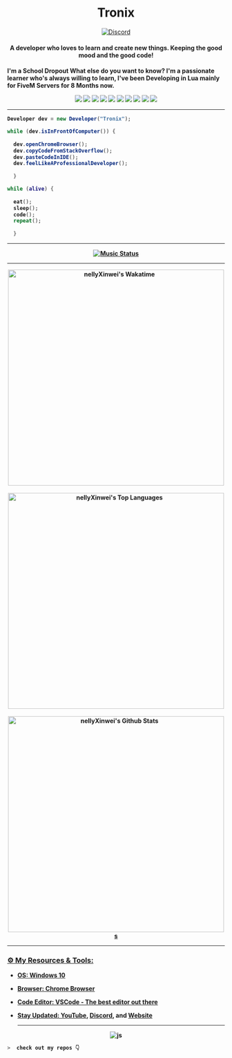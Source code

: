 <h1 align="center">Tronix</h1>
<p align="center">
<a href="https://discord.gg/hJfBUFJDed"><img src="https://img.shields.io/static/v1?logo=discord&label=&message=Discord&color=36393f&style=flat-square" alt="Discord"></a>

</p>

<h4 align="center">A developer who loves to learn and create new things. Keeping the good mood and the good code!<h4/>

I'm a School Dropout What else do you want to know?
I'm a passionate learner who's always willing to learn, I've been Developing in Lua mainly for FiveM Servers for 8 Months now.


	
	
<p align="center">
<img src="https://img.shields.io/badge/HTML5-E34F26?style=for-the-badge&logo=html5&logoColor=white" />
<img src="https://img.shields.io/badge/CSS3-1572B6?style=for-the-badge&logo=css3&logoColor=white" />
<img src="https://img.shields.io/badge/Javascript-323330?style=for-the-badge&logo=javascript&logoColor=F7DF1E" />
<img src="https://img.shields.io/badge/Node.js-43853D?style=for-the-badge&logo=node.js&logoColor=white" />
<img src="https://img.shields.io/badge/Express.js-404D59?style=for-the-badge" />
<img src="https://img.shields.io/badge/jQuery-0769AD?style=for-the-badge&logo=jquery&logoColor=white" />
<img src="https://img.shields.io/badge/Git-F05032?style=for-the-badge&logo=git&logoColor=white">
<img src="https://img.shields.io/badge/Sass-CC6699?style=for-the-badge&logo=sass&logoColor=white">
<img src="https://img.shields.io/badge/npm-CB3837?style=for-the-badge&logo=npm&logoColor=white">
<img src="https://img.shields.io/badge/Markdown-000000?style=for-the-badge&logo=markdown&logoColor=white">
</p>

---
	
	
	
	
```csharp
Developer dev = new Developer("Tronix");

while (dev.isInFrontOfComputer()) {
  
  dev.openChromeBrowser();
  dev.copyCodeFromStackOverflow();
  dev.pasteCodeInIDE();
  dev.feelLikeAProfessionalDeveloper();
  
  }
```
	
```lua
while (alive) {
	
  eat();
  sleep();
  code();
  repeat();
	
  }
```

___
	
<!-- START: MUSIC STATUS -->
<div align="center">
  <a href="https://AxelTronix-spotify-readme-stats-2.vercel.app/api/now-playing?open">
  <img src="https://AxelTronix-spotify-readme-stats-2.vercel.app/api/now-playing" alt="Music Status">
  </a>
</div>
<!-- END: MUSIC STATUS -->
	
___

  
<a  href="https://github.com/AxelTronix"> 
  
<!-- END: ABOUT ME  -->
<div align="center">
<!-- START: GITHUB STATUS -->
<img align="center" width="500px" src="https://github-readme-stats.vercel.app/api/wakatime?username=AxelTronix&layout=compact&langs_count=10&hide_title=true&hide_border=true&text_color=fff&bg_color=333399,333399,333399,833ab4,c13584,c13584" alt="nellyXinwei's Wakatime"/>

<br>
<br>

  <img align="center" width="500px"  src="https://github-readme-stats.vercel.app/api/top-langs?username=AxelTronix&layout=compact&text_color=fff&icon_color=fff&hide_border=true&hide_title=true&include_all_commits=true&langs_count=10&hide=python,html,css,powershell,shell&bg_color=833ab4,833ab4,c13584,f77737,f77737" alt="nellyXinwei's Top Languages"/>

<br>
<br>
  <img align="center" width="500px" src="https://github-readme-stats.vercel.app/api?username=AxelTronix&show_icons=true&bg_color=333399,833ab4,c13584,f77737&title_color=fff&text_color=fff&icon_color=fff&hide_border=true&hide_title=true&count_private=true&include_all_commits=true" alt="nellyXinwei's Github Stats"/>
s
<!-- END: GITHUB STATUS -->
</div>

---

### ⚙️ My Resources & Tools:

- OS: Windows 10
- Browser: Chrome Browser
- Code Editor: VSCode - The best editor out there
- Stay Updated: [YouTube](https://www.youtube.com/channel/UCWnpoFXHqyb3IsXwGfb7Tiw), [Discord]( discord.gg/4PDpp5WPkA), and [Website](https://tronix.website/)

	---
	
<p align="center">
	<img src="https://komarev.com/ghpvc/?username=AxelTronix&color=fb760b&label=Visitors" alt="js" />
</p>
	
```zsh
>  check out my repos 👇
```
